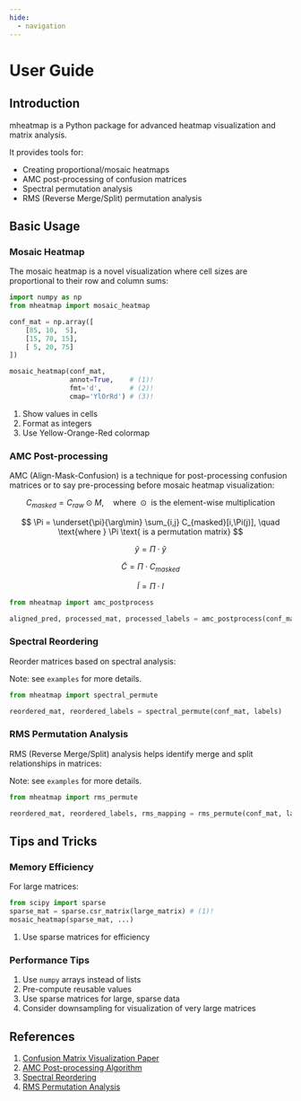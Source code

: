 ```yaml
---
hide:
  - navigation
---
```


# User Guide

## Introduction

mheatmap is a Python package for advanced heatmap
visualization and matrix analysis.

It provides tools for:

- Creating proportional/mosaic heatmaps
- AMC post-processing of confusion matrices
- Spectral permutation analysis
- RMS (Reverse Merge/Split) permutation analysis

## Basic Usage

### Mosaic Heatmap

The mosaic heatmap is a novel visualization
where cell sizes are proportional to their row and column sums:

```python linenums="1" hl_lines="10 11 12 13"
import numpy as np
from mheatmap import mosaic_heatmap

conf_mat = np.array([
    [85, 10,  5],
    [15, 70, 15],
    [ 5, 20, 75]
])

mosaic_heatmap(conf_mat, 
               annot=True,    # (1)!
               fmt='d',       # (2)!
               cmap='YlOrRd') # (3)!
```

1. Show values in cells
2. Format as integers
3. Use Yellow-Orange-Red colormap

### AMC Post-processing

AMC (Align-Mask-Confusion) is a technique for post-processing confusion matrices
or to say pre-processing before mosaic heatmap visualization:

$$
C_{masked} = C_{raw} \odot M, \quad
\text{where } \odot \text{ is the element-wise multiplication}
$$

$$
\Pi = \underset{\pi}{\arg\min} \sum_{i,j} C_{masked}[i,\Pi(j)], \quad
\text{where } \Pi \text{ is a permutation matrix}
$$

$$
\tilde{y} = \Pi \cdot \hat{y}
$$

$$
\tilde{C} = \Pi \cdot C_{masked}
$$

$$
\tilde{l} = \Pi \cdot l
$$

```python linenums="1" hl_lines="3"
from mheatmap import amc_postprocess

aligned_pred, processed_mat, processed_labels = amc_postprocess(conf_mat, labels)
```

### Spectral Reordering

Reorder matrices based on spectral analysis:

Note: see `examples` for more details.

```python linenums="1" hl_lines="3"
from mheatmap import spectral_permute

reordered_mat, reordered_labels = spectral_permute(conf_mat, labels)
```

### RMS Permutation Analysis

RMS (Reverse Merge/Split) analysis helps identify
merge and split relationships in matrices:

Note: see `examples` for more details.

```python linenums="1" hl_lines="3"
from mheatmap import rms_permute

reordered_mat, reordered_labels, rms_mapping = rms_permute(conf_mat, labels)
```

## Tips and Tricks

### Memory Efficiency

For large matrices:

```python linenums="1" hl_lines="3"
from scipy import sparse
sparse_mat = sparse.csr_matrix(large_matrix) # (1)!
mosaic_heatmap(sparse_mat, ...)
```

1. Use sparse matrices for efficiency

### Performance Tips

1. Use `numpy` arrays instead of lists
2. Pre-compute reusable values
3. Use sparse matrices for large, sparse data
4. Consider downsampling for visualization of very large matrices

## References

1. [Confusion Matrix Visualization Paper](https://arxiv.org/abs/xxx)
2. [AMC Post-processing Algorithm](https://arxiv.org/abs/zzz)
3. [Spectral Reordering](https://arxiv.org/abs/www)
4. [RMS Permutation Analysis](https://arxiv.org/abs/www)
